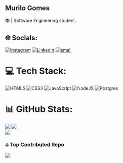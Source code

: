 ## Murilo Gomes

📚 | Software Engineering student.

## 🌐 Socials:
[![Instagram](https://img.shields.io/badge/Instagram-%23E4405F.svg?logo=Instagram&logoColor=white)](https://instagram.com/murilogomesl) [![LinkedIn](https://img.shields.io/badge/LinkedIn-%230077B5.svg?logo=linkedin&logoColor=white)](https://linkedin.com/in/murilogomesl) [![email](https://img.shields.io/badge/Email-D14836?logo=gmail&logoColor=white)](mailto:muriloglima@gmail.com) 

# 💻 Tech Stack:
![HTML5](https://img.shields.io/badge/html5-%23E34F26.svg?style=for-the-badge&logo=html5&logoColor=white) ![CSS3](https://img.shields.io/badge/css3-%231572B6.svg?style=for-the-badge&logo=css3&logoColor=white) ![JavaScript](https://img.shields.io/badge/javascript-%23323330.svg?style=for-the-badge&logo=javascript&logoColor=%23F7DF1E) ![NodeJS](https://img.shields.io/badge/node.js-6DA55F?style=for-the-badge&logo=node.js&logoColor=white) ![Postgres](https://img.shields.io/badge/postgres-%23316192.svg?style=for-the-badge&logo=postgresql&logoColor=white)
# 📊 GitHub Stats:
![](https://github-readme-stats.vercel.app/api?username=murilogomesl&theme=tokyonight&hide_border=false&include_all_commits=true&count_private=false)
![](https://nirzak-streak-stats.vercel.app/?user=murilogomesl&theme=tokyonight&hide_border=false)<br/>
![](https://github-readme-stats.vercel.app/api/top-langs/?username=murilogomesl&theme=tokyonight&hide_border=false&include_all_commits=true&count_private=false&layout=compact)

### 🔝 Top Contributed Repo
![](https://github-contributor-stats.vercel.app/api?username=murilogomesl&limit=5&theme=tokyonight&combine_all_yearly_contributions=true)

<!-- Proudly created with GPRM ( https://gprm.itsvg.in ) -->
